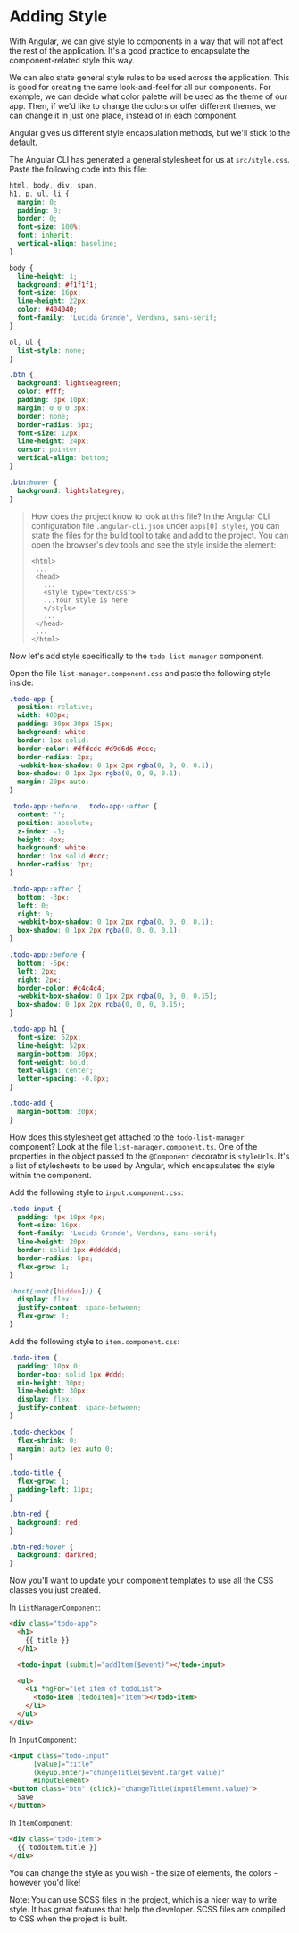 # Adding Style

With Angular, we can give style to components in a way that will not affect the rest of the application. It's a good practice to encapsulate the component-related style this way.

We can also state general style rules to be used across the application. This is good for creating the same look-and-feel for all our components. For example, we can decide what color palette will be used as the theme of our app. Then, if we'd like to change the colors or offer different themes, we can change it in just one place, instead of in each component.

Angular gives us different style encapsulation methods, but we'll stick to the default.

The Angular CLI has generated a general stylesheet for us at `src/style.css`. Paste the following code into this file:

```css
html, body, div, span,
h1, p, ul, li {
  margin: 0;
  padding: 0;
  border: 0;
  font-size: 100%;
  font: inherit;
  vertical-align: baseline;
}

body {
  line-height: 1;
  background: #f1f1f1;
  font-size: 16px;
  line-height: 22px;
  color: #404040;
  font-family: 'Lucida Grande', Verdana, sans-serif;
}

ol, ul {
  list-style: none;
}

.btn {
  background: lightseagreen;
  color: #fff;
  padding: 3px 10px;
  margin: 0 0 0 3px;
  border: none;
  border-radius: 5px;
  font-size: 12px;
  line-height: 24px;
  cursor: pointer;
  vertical-align: bottom;
}

.btn:hover {
  background: lightslategrey;
}
```

>How does the project know to look at this file? In the Angular CLI configuration file `.angular-cli.json` under `apps[0].styles`, you can state the files for the build tool to take and add to the project. You can open the browser's dev tools and see the style inside the element:
>
> ```markup
><html>
>  ...
>  <head>
>    ...
>    <style type="text/css">
>    ...Your style is here
>    </style>
>    ...
>  </head>
>  ...
></html>
> ```

Now let's add style specifically to the `todo-list-manager` component.

Open the file `list-manager.component.css` and paste the following style inside:

```css
.todo-app {
  position: relative;
  width: 400px;
  padding: 30px 30px 15px;
  background: white;
  border: 1px solid;
  border-color: #dfdcdc #d9d6d6 #ccc;
  border-radius: 2px;
  -webkit-box-shadow: 0 1px 2px rgba(0, 0, 0, 0.1);
  box-shadow: 0 1px 2px rgba(0, 0, 0, 0.1);
  margin: 20px auto;
}

.todo-app::before, .todo-app::after {
  content: '';
  position: absolute;
  z-index: -1;
  height: 4px;
  background: white;
  border: 1px solid #ccc;
  border-radius: 2px;
}

.todo-app::after {
  bottom: -3px;
  left: 0;
  right: 0;
  -webkit-box-shadow: 0 1px 2px rgba(0, 0, 0, 0.1);
  box-shadow: 0 1px 2px rgba(0, 0, 0, 0.1);
}

.todo-app::before {
  bottom: -5px;
  left: 2px;
  right: 2px;
  border-color: #c4c4c4;
  -webkit-box-shadow: 0 1px 2px rgba(0, 0, 0, 0.15);
  box-shadow: 0 1px 2px rgba(0, 0, 0, 0.15);
}

.todo-app h1 {
  font-size: 52px;
  line-height: 52px;
  margin-bottom: 30px;
  font-weight: bold;
  text-align: center;
  letter-spacing: -0.8px;
}

.todo-add {
  margin-bottom: 20px;
}
```

How does this stylesheet get attached to the `todo-list-manager` component?
Look at the file `list-manager.component.ts`. One of the properties in the object passed to the `@Component` decorator is `styleUrls`. It's a list of stylesheets to be used by Angular, which encapsulates the style within the component.

Add the following style to `input.component.css`:

```css
.todo-input {
  padding: 4px 10px 4px;
  font-size: 16px;
  font-family: 'Lucida Grande', Verdana, sans-serif;
  line-height: 20px;
  border: solid 1px #dddddd;
  border-radius: 5px;
  flex-grow: 1;
}

:host(:not([hidden])) {
  display: flex;
  justify-content: space-between;
  flex-grow: 1;
}
```

Add the following style to `item.component.css`:

```css
.todo-item {
  padding: 10px 0;
  border-top: solid 1px #ddd;
  min-height: 30px;
  line-height: 30px;
  display: flex;
  justify-content: space-between;
}

.todo-checkbox {
  flex-shrink: 0;
  margin: auto 1ex auto 0;
}

.todo-title {
  flex-grow: 1;
  padding-left: 11px;
}

.btn-red {
  background: red;
}

.btn-red:hover {
  background: darkred;
}
```

Now you'll want to update your component templates to use all the CSS classes you just created.

In `ListManagerComponent`:

```html
<div class="todo-app">
  <h1>
    {{ title }}
  </h1>

  <todo-input (submit)="addItem($event)"></todo-input>

  <ul>
    <li *ngFor="let item of todoList">
      <todo-item [todoItem]="item"></todo-item>
    </li>
  </ul>
</div>
```

In `InputComponent`:

```html
<input class="todo-input"
      [value]="title"
      (keyup.enter)="changeTitle($event.target.value)"
      #inputElement>
<button class="btn" (click)="changeTitle(inputElement.value)">
  Save
</button>
```

In `ItemComponent`:

```html
<div class="todo-item">
  {{ todoItem.title }}
</div>
```

You can change the style as you wish - the size of elements, the colors - however you'd like!

Note: You can use SCSS files in the project, which is a nicer way to write style. It has great features that help the developer. SCSS files are compiled to CSS when the project is built.
